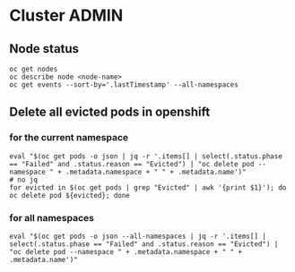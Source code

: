 # Cluster ADMIN

## Node status

    oc get nodes
    oc describe node <node-name>
    oc get events --sort-by='.lastTimestamp' --all-namespaces


## Delete all evicted pods in openshift

### for the current namespace
    eval "$(oc get pods -o json | jq -r '.items[] | select(.status.phase == "Failed" and .status.reason == "Evicted") | "oc delete pod --namespace " + .metadata.namespace + " " + .metadata.name')"
    # no jq
    for evicted in $(oc get pods | grep "Evicted" | awk '{print $1}'); do oc delete pod ${evicted}; done

### for all namespaces
    eval "$(oc get pods -o json --all-namespaces | jq -r '.items[] | select(.status.phase == "Failed" and .status.reason == "Evicted") | "oc delete pod --namespace " + .metadata.namespace + " " + .metadata.name')"
